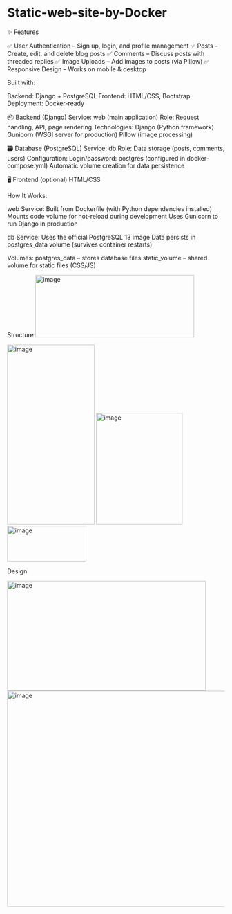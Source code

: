 # Static-web-site-by-Docker

✨ Features

✅ User Authentication – Sign up, login, and profile management
✅ Posts – Create, edit, and delete blog posts
✅ Comments – Discuss posts with threaded replies
✅ Image Uploads – Add images to posts (via Pillow)
✅ Responsive Design – Works on mobile & desktop

Built with:

Backend: Django + PostgreSQL
Frontend: HTML/CSS, Bootstrap
Deployment: Docker-ready

📦 Backend (Django)
Service: web (main application)
Role: Request handling, API, page rendering
Technologies:
Django (Python framework)
Gunicorn (WSGI server for production)
Pillow (image processing)

🗃 Database (PostgreSQL)
Service: db
Role: Data storage (posts, comments, users)
Configuration:
Login/password: postgres (configured in docker-compose.yml)
Automatic volume creation for data persistence

🖥 Frontend (optional)
HTML/CSS

How It Works:

web Service:
Built from Dockerfile (with Python dependencies installed)
Mounts code volume for hot-reload during development
Uses Gunicorn to run Django in production

db Service:
Uses the official PostgreSQL 13 image
Data persists in postgres_data volume (survives container restarts)

Volumes:
postgres_data – stores database files
static_volume – shared volume for static files (CSS/JS)

Structure
<img width="368" height="144" alt="image" src="https://github.com/user-attachments/assets/7570d32f-f117-4f2c-8535-76adc0f11c6c" />

<img width="202" height="416" alt="image" src="https://github.com/user-attachments/assets/81be0dd4-aa12-4023-9749-f3c5c14bebf9" />

<img width="200" height="258" alt="image" src="https://github.com/user-attachments/assets/96d3a6bf-7d1b-4bd0-b10a-ae58f320b12e" />

<img width="183" height="82" alt="image" src="https://github.com/user-attachments/assets/ce4d46f5-b200-4d49-876a-0b841e8fdc64" />

Design

<img width="460" height="254" alt="image" src="https://github.com/user-attachments/assets/ab4b42c1-41d8-4727-9756-425d86dbd5f5" />

<img width="1198" height="499" alt="image" src="https://github.com/user-attachments/assets/30186b76-d665-4bf4-a3bd-75c755f6e5df" />





